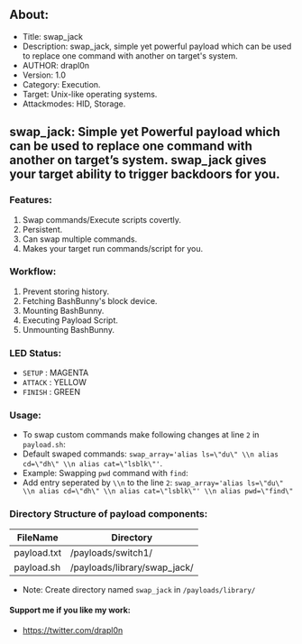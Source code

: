 ## About:
* Title: swap_jack
* Description: swap_jack, simple yet powerful payload which can be used to replace one command with another on target's system.
* AUTHOR: drapl0n
* Version: 1.0
* Category: Execution.
* Target: Unix-like operating systems.
* Attackmodes: HID, Storage.

## swap_jack: Simple yet Powerful payload which can be used to replace one command with another on target’s system. swap_jack gives your target ability to trigger backdoors for you.

### Features:
1. Swap commands/Execute scripts covertly.
2. Persistent.
3. Can swap multiple commands.
4. Makes your target run commands/script for you.

### Workflow:
1. Prevent storing history.
2. Fetching BashBunny's block device.
3. Mounting BashBunny.
4. Executing Payload Script.
5. Unmounting BashBunny.

### LED Status:
* `SETUP`   : MAGENTA
* `ATTACK`  : YELLOW
* `FINISH`  : GREEN

### Usage:
* To swap custom commands make following changes at line `2` in `payload.sh`:
* Default swaped commands: `swap_array='alias ls=\"du\" \\n alias cd=\"dh\" \\n alias cat=\"lsblk\"'`.
* Example: Swapping `pwd` command with `find`: 
* Add entry seperated by `\\n` to the line `2`: `swap_array='alias ls=\"du\" \\n alias cd=\"dh\" \\n alias cat=\"lsblk\"' \\n alias pwd=\"find\"`

### Directory Structure of payload components:
| FileName       | Directory                     |
| -------------- | ----------------------------- |
| payload.txt    | /payloads/switch1/            |
| payload.sh     | /payloads/library/swap_jack/  |

* Note: Create directory named `swap_jack` in `/payloads/library/`

#### Support me if you like my work:
* https://twitter.com/drapl0n 
